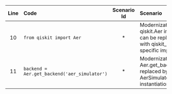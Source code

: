 | Line | Code | Scenario Id | Scenario | Artifact | Refactoring |
| :-: | :- | :-: | :- | :- | :- |
| 10 | `from qiskit import Aer` | * | Modernization -> qiskit.Aer import can be replaced with qiskit_aer specific import | qiskit.Aer | `from qiskit_aer import AerSimulator` |
| 11 | `backend = Aer.get_backend('aer_simulator')` | * | Modernization -> Aer.get_backend() replaced by direct AerSimulator instantiation | Aer.get_backend | `backend = AerSimulator()` |